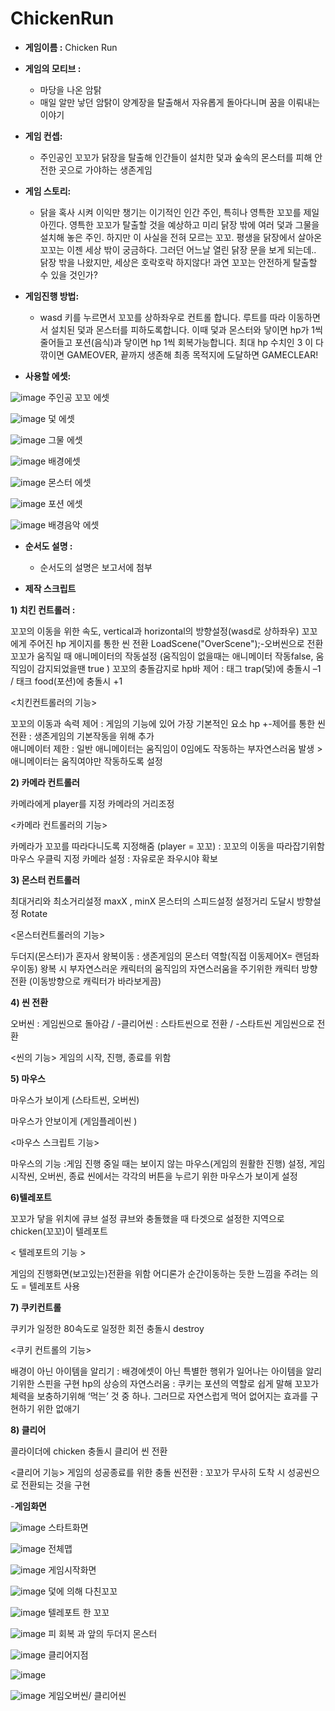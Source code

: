 # ChickenRun

- **게임이름 :** Chicken Run

- **게임의 모티브 :**
  - 마당을 나온 암탉
  - 매일 알만 낳던 암탉이 양계장을 탈출해서 자유롭게 돌아다니며 꿈을 이뤄내는 이야기

- **게임 컨셉:**
  - 주인공인 꼬꼬가 닭장을 탈출해 인간들이 설치한 덫과 숲속의 몬스터를 피해 안전한 곳으로 가야하는 생존게임

- **게임 스토리:**
  - 닭을 혹사 시켜 이익만 챙기는 이기적인 인간 주인, 특히나 영특한 꼬꼬를 제일 아낀다. 영특한 꼬꼬가 탈출할 것을 예상하고 미리 닭장 밖에 여러 덫과 그물을 설치해 놓은 주인. 하지만 이 사실을 전혀 모르는 꼬꼬. 평생을 닭장에서 살아온 꼬꼬는 이젠 세상 밖이 궁금하다. 그러던 어느날 열린 닭장 문을 보게 되는데.. 닭장 밖을 나왔지만, 세상은 호락호락 하지않다! 과연 꼬꼬는 안전하게 탈출할 수 있을 것인가?

- **게임진행 방법:**
  - wasd 키를 누르면서 꼬꼬를 상하좌우로 컨트롤 합니다. 루트를 따라 이동하면서 설치된 덫과 몬스터를 피하도록합니다. 이때 덫과 몬스터와 닿이면 hp가 1씩 줄어들고 포션(음식)과 닿이면 hp 1씩 회복가능합니다. 최대 hp 수치인 3 이 다 깎이면 GAMEOVER, 끝까지 생존해 최종 목적지에 도달하면 GAMECLEAR!  
 
 
 
 
 - **사용할 에셋:**

![image](https://user-images.githubusercontent.com/84612961/120946418-64234200-c777-11eb-8b5d-66be73d04ef9.png)
주인공 꼬꼬 에셋

![image](https://user-images.githubusercontent.com/84612961/120946457-8ae17880-c777-11eb-88e5-9618165af134.png)
덫 에셋

![image](https://user-images.githubusercontent.com/84612961/121801753-e29a4b00-cc73-11eb-951b-052310b44fc4.png)
그물 에셋

![image](https://user-images.githubusercontent.com/84612961/120946478-a0ef3900-c777-11eb-94b6-ff1615fdd5c0.png)
배경에셋

![image](https://user-images.githubusercontent.com/84612961/120946492-b19faf00-c777-11eb-9a5f-34aea5ac3a06.png)
몬스터 에셋

![image](https://user-images.githubusercontent.com/84612961/120946522-c2e8bb80-c777-11eb-8d1e-e0a5f24c57ab.png)
포션 에셋

![image](https://user-images.githubusercontent.com/84612961/121801652-50924280-cc73-11eb-99db-c9b54dbc6b53.png)
배경음악 에셋


- **순서도 설명 :**
  - 순서도의 설명은 보고서에 첨부


- **제작 스크립트**

**1) 치킨 컨트롤러 :** 

꼬꼬의 이동을 위한 속도, vertical과 horizontal의 방향설정(wasd로 상하좌우)
꼬꼬에게 주어진 hp 게이지를 통한 씬 전환 LoadScene("OverScene");-오버씬으로 전환
꼬꼬가 움직일 때 애니메이터의 작동설정 (움직임이 없을때는 애니메이터 작동false, 움직임이 감지되었을땐 true )
꼬꼬의 충돌감지로 hp바 제어 : 태그 trap(덫)에 충돌시 –1 / 태크 food(포션)에 충돌시 +1 

<치킨컨트롤러의 기능> 

꼬꼬의 이동과 속력 제어 : 게임의 기능에 있어 가장 기본적인 요소 
hp +-제어를 통한 씬 전환 : 생존게임의 기본작동을 위해 추가  
애니메이터 제한 : 일반 애니메이터는 움직임이 0임에도 작동하는 부자연스러움 발생 > 애니메이터는 움직여야만 작동하도록 설정 


**2) 카메라 컨트롤러**

카메라에게 player를 지정 
카메라의 거리조정 

<카메라 컨트롤러의 기능>

카메라가 꼬꼬를 따라다니도록 지정해줌 (player = 꼬꼬) : 꼬꼬의 이동을 따라잡기위함 
마우스 우클릭 지정 카메라 설정 : 자유로운 좌우시야 확보 

**3) 몬스터 컨트롤러**

최대거리와 최소거리설정 maxX , minX
몬스터의 스피드설정 
설정거리 도달시 방향설정 Rotate 

<몬스터컨트롤러의 기능>

두더지(몬스터)가 혼자서 왕복이동 : 생존게임의 몬스터 역할(직접 이동제어X= 랜덤좌우이동) 
왕복 시 부자연스러운 캐릭터의 움직임의 자연스러움을 주기위한 캐릭터 방향전환
(이동방향으로 캐릭터가 바라보게끔)

**4) 씬 전환** 

오버씬 : 게임씬으로 돌아감 / -클리어씬 : 스타트씬으로 전환 / -스타트씬 게임씬으로 전환 

<씬의 기능>
게임의 시작, 진행, 종료를 위함 

**5) 마우스**

마우스가 보이게  (스타트씬, 오버씬)                         

마우스가 안보이게 (게임플레이씬 )


<마우스 스크립트 기능>

마우스의 기능 :게임 진행 중일 때는 보이지 않는 마우스(게임의 원활한 진행) 설정, 게임 시작씬, 오버씬, 종료 씬에서는 각각의 버튼을 누르기 위한 마우스가 보이게 설정 


**6)텔레포트** 

 꼬꼬가 닿을 위치에 큐브 설정 
 큐브와 충돌했을 때 타겟으로 설정한 지역으로 chicken(꼬꼬)이 텔레포트 

< 텔레포트의 기능 >

게임의 진행화면(보고있는)전환을 위함
어디론가 순간이동하는 듯한 느낌을 주려는 의도 = 텔레포트 사용

**7) 쿠키컨트롤**


쿠키가 일정한 80속도로 일정한 회전 
충돌시 destroy 


<쿠키 컨트롤의 기능>

 배경이 아닌 아이템을 알리기 : 배경에셋이 아닌 특별한 행위가 일어나는 아이템을 알리기위한 스핀을 구현 
 hp의 상승의 자연스러움 : 쿠키는 포션의 역할로 쉽게 말해 꼬꼬가 체력을 보충하기위해 ‘먹는’ 것 중 하나. 그러므로 자연스럽게 먹어 없어지는 효과를 구현하기 위한 없애기 


**8) 클리어** 

 콜라이더에 chicken 충돌시 클리어 씬 전환


<클리어 기능>
 게임의 성공종료를 위한 충돌 씬전환 : 꼬꼬가 무사히 도착 시 성공씬으로 전환되는 것을 구현
 
 
 
-**게임화면** 


![image](https://user-images.githubusercontent.com/84612961/121803025-85ee5e80-cc7a-11eb-95be-b1017334f29d.png)
스타트화면

![image](https://user-images.githubusercontent.com/84612961/121803178-483e0580-cc7b-11eb-8834-d5bea7c09c3f.png)
전체맵 

![image](https://user-images.githubusercontent.com/84612961/121803049-9c94b580-cc7a-11eb-86d4-58cb3cb49226.png)
게임시작화면

![image](https://user-images.githubusercontent.com/84612961/121803097-d1087180-cc7a-11eb-9a99-78f9427b3d7b.png)
덫에 의해 다친꼬꼬

![image](https://user-images.githubusercontent.com/84612961/121803104-d9f94300-cc7a-11eb-8c27-8b52a8859d89.png)
텔레포트 한 꼬꼬

![image](https://user-images.githubusercontent.com/84612961/121803113-e54c6e80-cc7a-11eb-82bb-b93ada8fb21a.png)
 피 회복 과 앞의 두더지 몬스터 

![image](https://user-images.githubusercontent.com/84612961/121803215-6efc3c00-cc7b-11eb-97af-364b5f9f83c2.png)
클리어지점 


![image](https://user-images.githubusercontent.com/84612961/121803226-80454880-cc7b-11eb-9df3-68012f4e4a95.png)

![image](https://user-images.githubusercontent.com/84612961/121803224-7c192b00-cc7b-11eb-8d4a-09800c32408d.png)
게임오버씬/ 클리어씬 


